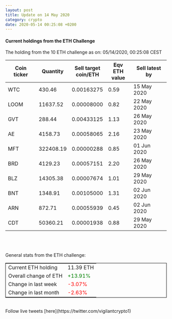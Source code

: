 ```yaml
---
layout: post
title: Update on 14 May 2020
category: crypto
date: 2020-05-14 00:25:08 +0200
---
```




#### Current holdings from the ETH Challenge

The holding from the 10 ETH challenge as on: 05/14/2020, 00:25:08 CEST

|Coin ticker|Quantity|Sell target<br>coin/ETH|Eqv ETH<br>value|Sell latest by|
|-----------|--------|-----------|-----------|--------------|
WTC|430.46|  0.00163275|0.59|15 May 2020|
LOOM|11637.52|  0.00008000|0.82|22 May 2020|
GVT|288.44|  0.00433125|1.13|26 May 2020|
AE|4158.73|  0.00058065|2.16|23 May 2020|
MFT|322408.19|  0.00000288|0.85|01 Jun 2020|
BRD|4129.23|  0.00057151|2.20|26 May 2020|
BLZ|14305.38|  0.00007674|1.01|29 May 2020|
BNT|1348.91|  0.00105000|1.31|02 Jun 2020|
ARN|872.71|  0.00055939|0.45|02 Jun 2020|
CDT|50360.21|  0.00001938|0.88|29 May 2020|

<br>
<br>
<br>
General stats from the ETH challenge:

<table style="border:1px solid black;margin-left:auto;margin-right:auto;">
	<tbody>
	<tr>
		<td>Current ETH holding</td>
		<td>     11.39 ETH</td>
	</tr>
	<tr>
		<td>Overall change of ETH</td>
		<td><font color="green">+13.91%</font></td>
	</tr>
	<tr>
		<td>Change in last week</td>
		<td><font color="red">-3.07%</font></td>
	</tr>
	<tr>
		<td>Change in last month</td>
		<td><font color="red">-2.63%</font></td>
	</tr>
	</tbody>
</table>

<br>
Follow live tweets [here](https://twitter.com/vigilantcrypto1)
<br>
<br>